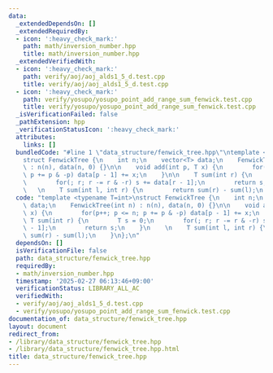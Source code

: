 ```yaml
---
data:
  _extendedDependsOn: []
  _extendedRequiredBy:
  - icon: ':heavy_check_mark:'
    path: math/inversion_number.hpp
    title: math/inversion_number.hpp
  _extendedVerifiedWith:
  - icon: ':heavy_check_mark:'
    path: verify/aoj/aoj_alds1_5_d.test.cpp
    title: verify/aoj/aoj_alds1_5_d.test.cpp
  - icon: ':heavy_check_mark:'
    path: verify/yosupo/yosupo_point_add_range_sum_fenwick.test.cpp
    title: verify/yosupo/yosupo_point_add_range_sum_fenwick.test.cpp
  _isVerificationFailed: false
  _pathExtension: hpp
  _verificationStatusIcon: ':heavy_check_mark:'
  attributes:
    links: []
  bundledCode: "#line 1 \"data_structure/fenwick_tree.hpp\"\ntemplate <typename T=int>\n\
    struct FenwickTree {\n    int n;\n    vector<T> data;\n    FenwickTree(int n)\
    \ : n(n), data(n, 0) {}\n\n    void add(int p, T x) {\n        for(p++; p <= n;\
    \ p += p & -p) data[p - 1] += x;\n    }\n\n    T sum(int r) {\n        T s = 0;\n\
    \        for(; r; r -= r & -r) s += data[r - 1];\n        return s;\n    }\n \
    \   \n    T sum(int l, int r) {\n        return sum(r) - sum(l);\n    }\n};\n"
  code: "template <typename T=int>\nstruct FenwickTree {\n    int n;\n    vector<T>\
    \ data;\n    FenwickTree(int n) : n(n), data(n, 0) {}\n\n    void add(int p, T\
    \ x) {\n        for(p++; p <= n; p += p & -p) data[p - 1] += x;\n    }\n\n   \
    \ T sum(int r) {\n        T s = 0;\n        for(; r; r -= r & -r) s += data[r\
    \ - 1];\n        return s;\n    }\n    \n    T sum(int l, int r) {\n        return\
    \ sum(r) - sum(l);\n    }\n};\n"
  dependsOn: []
  isVerificationFile: false
  path: data_structure/fenwick_tree.hpp
  requiredBy:
  - math/inversion_number.hpp
  timestamp: '2025-02-27 06:13:46+09:00'
  verificationStatus: LIBRARY_ALL_AC
  verifiedWith:
  - verify/aoj/aoj_alds1_5_d.test.cpp
  - verify/yosupo/yosupo_point_add_range_sum_fenwick.test.cpp
documentation_of: data_structure/fenwick_tree.hpp
layout: document
redirect_from:
- /library/data_structure/fenwick_tree.hpp
- /library/data_structure/fenwick_tree.hpp.html
title: data_structure/fenwick_tree.hpp
---
```

